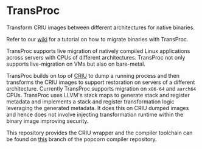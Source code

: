 # TransProc
Transform CRIU images between different architectures for native binaries.

Refer to our [wiki](https://github.com/ssrg-vt/TransProc/wiki) for a tutorial on how to migrate binaries with TransProc.

TransProc supports live migration of natively compiled Linux applications across servers with CPUs of different architectures. TransProc not only supports live-migration on VMs but also on bare-metal.

TransProc builds on top of [CRIU](https://github.com/checkpoint-restore/criu) to dump a running process and then transforms the CRIU images to support restoration on servers of a different architecture. Currently TransProc supports migration on `x86-64` and `aarch64` CPUs. TransProc uses LLVM's stack maps to generate stack and register metadata and implements a stack and register transformation logic leveraging the generated metadata. It does this on CRIU dumped images and hence does not involve injecting transformation runtime within the binary image improving security.

This repository provides the CRIU wrapper and the compiler toolchain can be found on [this](https://github.com/ssrg-vt/popcorn-compiler/tree/stack_pop) branch of the popcorn compiler repository.